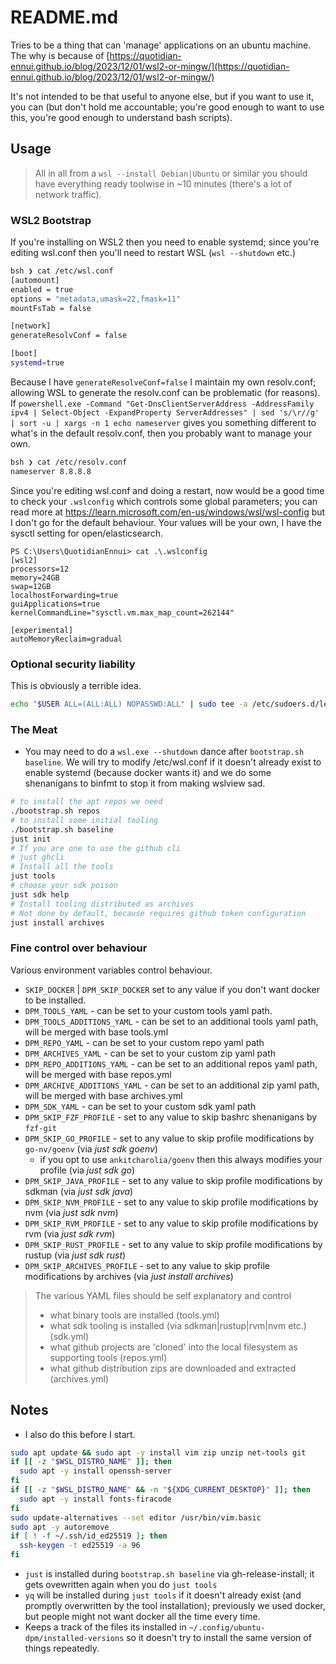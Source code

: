 # README.md

Tries to be a thing that can 'manage' applications on an ubuntu machine. The why is because of [https://quotidian-ennui.github.io/blog/2023/12/01/wsl2-or-mingw/](https://quotidian-ennui.github.io/blog/2023/12/01/wsl2-or-mingw/)

It's not intended to be that useful to anyone else, but if you want to use it, you can (but don't hold me accountable; you're good enough to want to use this, you're good enough to understand bash scripts).

## Usage

> All in all from a `wsl --install Debian|Ubuntu` or similar you should have everything ready toolwise in ~10 minutes (there's a lot of network traffic).
>

### WSL2 Bootstrap

If you're installing on WSL2 then you need to enable systemd; since you're editing wsl.conf then you'll need to restart WSL (`wsl --shutdown` etc.)

```bash
bsh ❯ cat /etc/wsl.conf
[automount]
enabled = true
options = "metadata,umask=22,fmask=11"
mountFsTab = false

[network]
generateResolvConf = false

[boot]
systemd=true
```

Because I have `generateResolveConf=false` I maintain my own resolv.conf; allowing WSL to generate the resolv.conf can be problematic (for reasons). If `powershell.exe -Command "Get-DnsClientServerAddress -AddressFamily ipv4 | Select-Object -ExpandProperty ServerAddresses" | sed 's/\r//g' | sort -u | xargs -n 1 echo nameserver` gives you something different to what's in the default resolv.conf, then you probably want to manage your own.

```bash
bsh ❯ cat /etc/resolv.conf
nameserver 8.8.8.8
```

Since you're editing wsl.conf and doing a restart, now would be a good time to check your `.wslconfig` which controls some global parameters; you can read more at <https://learn.microsoft.com/en-us/windows/wsl/wsl-config> but I don't go for the default behaviour. Your values will be your own, I have the sysctl setting for open/elasticsearch.

```pwsh
PS C:\Users\QuotidianEnnui> cat .\.wslconfig
[wsl2]
processors=12
memory=24GB
swap=12GB
localhostForwarding=true
guiApplications=true
kernelCommandLine="sysctl.vm.max_map_count=262144"

[experimental]
autoMemoryReclaim=gradual
```

### Optional security liability

This is obviously a terrible idea.

```bash
echo "$USER ALL=(ALL:ALL) NOPASSWD:ALL" | sudo tee -a /etc/sudoers.d/lenient
```

### The Meat

- You may need to do a `wsl.exe --shutdown` dance after `bootstrap.sh baseline`. We will try to modify /etc/wsl.conf if it doesn't already exist to enable systemd (because docker wants it) and we do some shenanigans to binfmt to stop it from making wslview sad.

```bash
# to install the apt repos we need
./bootstrap.sh repos
# to install some initial tooling
./bootstrap.sh baseline
just init
# If you are one to use the github cli
# just ghcli
# Install all the tools
just tools
# choose your sdk poison
just sdk help
# Install tooling distributed as archives
# Not done by default, because requires github token configuration
just install archives
```

### Fine control over behaviour

Various environment variables control behaviour.

- `SKIP_DOCKER` | `DPM_SKIP_DOCKER` set to any value if you don't want docker to be installed.
- `DPM_TOOLS_YAML` - can be set to your custom tools yaml path.
- `DPM_TOOLS_ADDITIONS_YAML` - can be set to an additional tools yaml path, will be merged with base tools.yml
- `DPM_REPO_YAML` - can be set to your custom repo yaml path
- `DPM_ARCHIVES_YAML` - can be set to your custom zip yaml path
- `DPM_REPO_ADDITIONS_YAML` - can be set to an additional repos yaml path, will be merged with base repos.yml
- `DPM_ARCHIVE_ADDITIONS_YAML` - can be set to an additional zip yaml path, will be merged with base archives.yml
- `DPM_SDK_YAML` - can be set to your custom sdk yaml path
- `DPM_SKIP_FZF_PROFILE` - set to any value to skip bashrc shenanigans by `fzf-git`
- `DPM_SKIP_GO_PROFILE` - set to any value to skip profile modifications by `go-nv/goenv` (via _just sdk goenv_)
  - if you opt to use `ankitcharolia/goenv` then this always modifies your profile (via _just sdk go_)
- `DPM_SKIP_JAVA_PROFILE` - set to any value to skip profile modifications by sdkman (via _just sdk java_)
- `DPM_SKIP_NVM_PROFILE` - set to any value to skip profile modifications by nvm (via _just sdk nvm_)
- `DPM_SKIP_RVM_PROFILE` - set to any value to skip profile modifications by rvm (via _just sdk rvm_)
- `DPM_SKIP_RUST_PROFILE` - set to any value to skip profile modifications by rustup (via _just sdk rust_)
- `DPM_SKIP_ARCHIVES_PROFILE` - set to any value to skip profile modifications by archives (via _just install archives_)

> The various YAML files should be self explanatory and control
>
> - what binary tools are installed (tools.yml)
> - what sdk tooling is installed (via sdkman|rustup|rvm|nvm etc.) (sdk.yml)
> - what github projects are 'cloned' into the local filesystem as supporting tools (repos.yml)
> - what github distribution zips are downloaded and extracted (archives.yml)

## Notes

- I also do this before I start.

```bash
sudo apt update && sudo apt -y install vim zip unzip net-tools git
if [[ -z "$WSL_DISTRO_NAME" ]]; then
  sudo apt -y install openssh-server
fi
if [[ -z "$WSL_DISTRO_NAME" && -n "${XDG_CURRENT_DESKTOP}" ]]; then
  sudo apt -y install fonts-firacode
fi
sudo update-alternatives --set editor /usr/bin/vim.basic
sudo apt -y autoremove
if [ ! -f ~/.ssh/id_ed25519 ]; then
  ssh-keygen -t ed25519 -a 96
fi
```

- `just` is installed during `bootstrap.sh baseline` via gh-release-install; it gets ovewritten again when you do `just tools`
- `yq` will be installed during `just tools` if it doesn't already exist (and promptly overwritten by the tool installation); previously we used docker, but people might not want docker all the time every time.
- Keeps a track of the files its installed in `~/.config/ubuntu-dpm/installed-versions` so it doesn't try to install the same version of things repeatedly.
